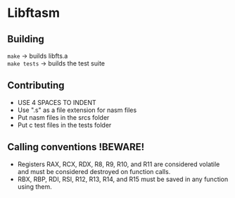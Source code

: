 # Libftasm

## Building
`make` -> builds libfts.a  
`make tests` -> builds the test suite

## Contributing
- USE 4 SPACES TO INDENT
- Use ".s" as a file extension for nasm files
- Put nasm files in the srcs folder
- Put c test files in the tests folder

## Calling conventions !BEWARE!
- Registers RAX, RCX, RDX, R8, R9, R10, and R11 are considered volatile and must be considered destroyed on function calls.
- RBX, RBP, RDI, RSI, R12, R13, R14, and R15 must be saved in any function using them.
